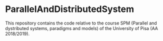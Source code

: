 # ParallelAndDistributedSystem

This repository contains the code relative to the course SPM (Parallel and dystributed systems, paradigms and models) of the University of Pisa (AA 2018/2019).

